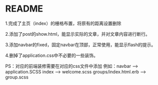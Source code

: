 # README

1.完成了主页（index）的栅格布置，将原有的距离设置删除

2.添加了post的show.html，能显示实际的文章，并对文章内容进行断行。

3.添加navbar的fixed，固定navbar在顶部，正常使用，能显示flash的提示。

4.删掉了application.css中不必要的一些装饰。

PS：对应的前端装修需要在对应的css文件中添加
    例如：navbar --> application.SCSS
         index --> welcome.scss
         groups/index.html.erb --> group.scss
